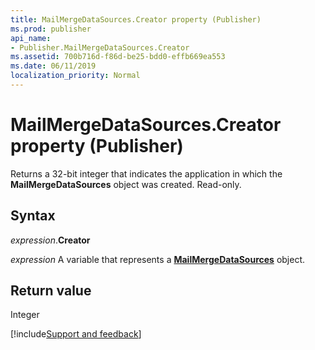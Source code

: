 ```yaml
---
title: MailMergeDataSources.Creator property (Publisher)
ms.prod: publisher
api_name:
- Publisher.MailMergeDataSources.Creator
ms.assetid: 700b716d-f86d-be25-bdd0-effb669ea553
ms.date: 06/11/2019
localization_priority: Normal
---
```



# MailMergeDataSources.Creator property (Publisher)

Returns a 32-bit integer that indicates the application in which the **MailMergeDataSources** object was created. Read-only.


## Syntax

_expression_.**Creator**

_expression_ A variable that represents a **[MailMergeDataSources](Publisher.MailMergeDataSources.md)** object.


## Return value

Integer


[!include[Support and feedback](~/includes/feedback-boilerplate.md)]
